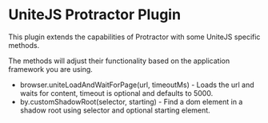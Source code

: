 # UniteJS Protractor Plugin

This plugin extends the capabilities of Protractor with some UniteJS specific methods.

The methods will adjust their functionality based on the application framework you are using.

* browser.uniteLoadAndWaitForPage(url, timeoutMs) - Loads the url and waits for content, timeout is optional and defaults to 5000.
* by.customShadowRoot(selector, starting) - Find a dom element in a shadow root using selector and optional starting element.